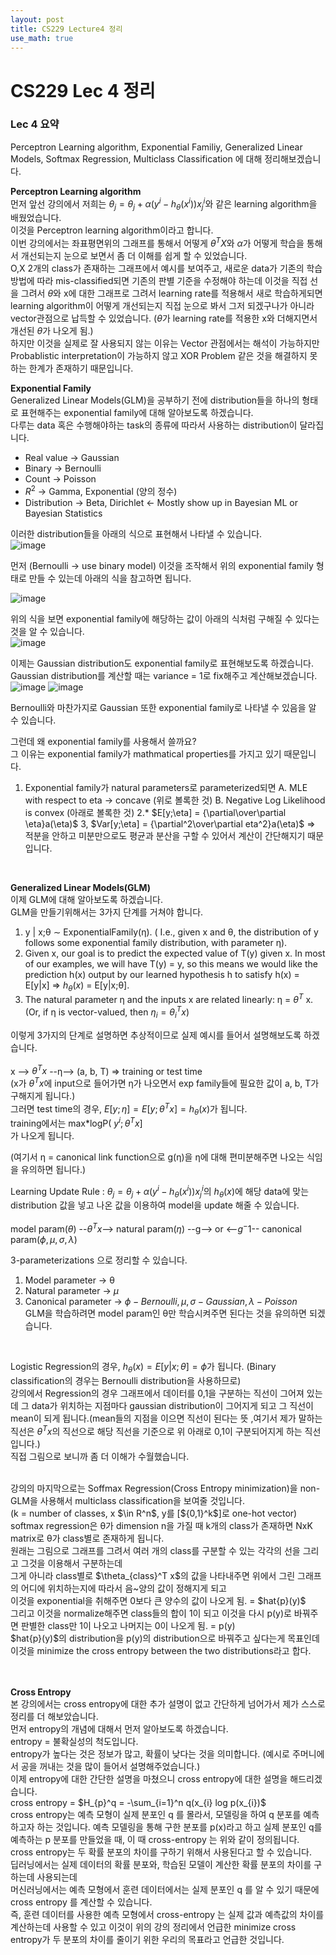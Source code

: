 ```yaml
---
layout: post
title: CS229 Lecture4 정리
use_math: true
---
```


# CS229 Lec 4 정리   

### Lec 4 요약
Perceptron Learning algorithm, Exponential Familiy, Generalized Linear Models, Softmax Regression, Multiclass Classification 에 대해 정리해보겠습니다.

__Perceptron Learning algorithm__<br/>
먼저 앞선 강의에서 저희는 $\theta_{j} = \theta_{j} + \alpha(y^i - h_{\theta}(x^i))x_{j}^i$와 같은 learning algorithm을 배웠었습니다.<br/>
이것을 Perceptron learning algorithm이라고 합니다.<br/>
이번 강의에서는 좌표평면위의 그래프를 통해서 어떻게 $\theta^TX$와 $\alpha$가 어떻게 학습을 통해서 개선되는지 눈으로 보면서 좀 더 이해를 쉽게 할 수 있었습니다.<br/>
O,X 2개의 class가 존재하는 그래프에서 예시를 보여주고, 새로운 data가 기존의 학습 방법에 따라 mis-classified되면 기존의 판별 기준을 수정해야 하는데 이것을 직접 선을 그려서 $\theta$와 x에 대한 그래프로 그려서 learning rate를 적용해서 새로 학습하게되면 learning algorithm이 어떻게 개선되는지 직접 눈으로 봐서 그저 되겠구나가 아니라 vector관점으로 납득할 수 있었습니다. ($\theta$가 learning rate를 적용한 x와 더해지면서 개선된 $\theta$가 나오게 됨.)<br/>
하지만 이것을 실제로 잘 사용되지 않는 이유는 Vector 관점에서는 해석이 가능하지만 Probablistic interpretation이 가능하지 않고 XOR Problem 같은 것을 해결하지 못하는 한계가 존재하기 때문입니다.<br/>

__Exponential Family__<br/>
Generalized Linear Models(GLM)을 공부하기 전에 distribution들을 하나의 형태로 표현해주는 exponential family에 대해 알아보도록 하겠습니다.<br/>
다루는 data 혹은 수행해야하는 task의 종류에 따라서 사용하는 distribution이 달라집니다.
* Real value -> Gaussian 
* Binary -> Bernoulli
* Count -> Poisson 
* $R^2$ -> Gamma, Exponential (양의 정수)
* Distribution -> Beta, Dirichlet <- Mostly show up in Bayesian ML or Bayesian Statistics <br/>

이러한 distribution들을 아래의 식으로 표현해서 나타낼 수 있습니다.<br/>
![image](https://user-images.githubusercontent.com/76681022/213844785-1db4d9fb-b041-4340-8650-a817a88c01ff.png)

먼저 (Bernoulli -> use binary model) 이것을 조작해서 위의 exponential family 형태로 만들 수 있는데 아래의 식을 참고하면 됩니다.<br/>

![image](https://user-images.githubusercontent.com/76681022/213845321-d98b2261-498f-40b1-8286-bd4e62272098.png)

위의 식을 보면 exponential family에 해당하는 값이 아래의 식처럼 구해질 수 있다는 것을 알 수 있습니다.<br/>
![image](https://user-images.githubusercontent.com/76681022/213845331-172edf8e-2aef-417f-889d-00c3b984f174.png)

이제는 Gaussian distribution도 exponential family로 표현해보도록 하겠습니다.<br/>
Gaussian distribution를 계산할 때는 variance = 1로 fix해주고 계산해보겠습니다.<br/>
![image](https://user-images.githubusercontent.com/76681022/213845370-2ed49cdc-dca3-4da9-9da5-c78f113c4ba2.png)
![image](https://user-images.githubusercontent.com/76681022/213845375-b3029ac1-34f2-4850-b086-f94298280e35.png)

Bernoulli와 마찬가지로 Gaussian 또한 exponential family로 나타낼 수 있음을 알 수 있습니다.<br/>

그런데 왜 exponential family를 사용해서 쓸까요?<br/>
그 이유는 exponential family가 mathmatical properties를 가지고 있기 때문입니다.<br/>
1. Exponential family가 natural parameters로 parameterized되면
  A. MLE with respect to eta -> concave (위로 볼록한 것)
  B. Negative Log Likelihood is convex (아래로 볼록한 것)
2.* $E[y;\eta] =  {\partial\over\partial \eta}a(\eta)$
3, $Var[y;\eta] = {\partial^2\over\partial eta^2}a(\eta)$
=> 적분을 안하고 미분만으로도 평균과 분산을 구할 수 있어서 계산이 간단해지기 때문입니다.<br/>
<br/>

__Generalized Linear Models(GLM)__<br/>
이제 GLM에 대해 알아보도록 하겠습니다.<br/>
GLM을 만들기위해서는 3가지 단계를 거쳐야 합니다.<br/>
1. y | x;θ ∼ ExponentialFamily(η). ( I.e., given x and θ, the distribution of y follows some exponential family distribution, with parameter η).<br/>
2. Given x, our goal is to predict the expected value of T(y) given x. In most of our examples, we will have T(y) = y, so this means we would like the prediction h(x) output by our learned hypothesis h to satisfy h(x) = E[y|x] => $h_{\theta}(x)$ = E[y|x;θ].<br/>
3. The natural parameter η and the inputs x are related linearly: η = $θ^T$ x. (Or, if η is vector-valued, then $\eta_{i} = \theta_{i}^Tx)$<br/>

이렇게 3가지의 단계로 설명하면 추상적이므로 실제 예시를 들어서 설명해보도록 하겠습니다.<br/>
<br/>
x --> $\theta^T x$ --η--> (a, b, T) => training or test time <br/>
(x가 $\theta^T x$에 input으로 들어가면 η가 나오면서 exp family들에 필요한 값이 a, b, T가 구해지게 됩니다.)<br/>
그러면 test time의 경우, $E[y;η] = E[y;\theta^T x] = h_{\theta}(x)$가 됩니다.<br/>
training에서는 max*logP( $y^i;\theta^T x]$<br/>가 나오게 됩니다.<br/>

(여기서 η = canonical link function으로 g(η)을 η에 대해 편미분해주면 나오는 식임을 유의하면 됩니다.)<br/>


Learning Update Rule : $\theta_{j} = \theta_{j} + \alpha (y^i - h_{\theta} (x^i))x_{j}^i$의 $h _{\theta}(x)$에 해당 data에 맞는 distribution 값을 넣고 나온 값을 이용하여 model을 update 해줄 수 있습니다.<br/>
<br/>
model param($\theta$) --$\theta^T x$--> natural param($\eta$) --g--> or <--$g^-1$-- canonical param($\phi, \mu, \sigma, \lambda$)<br/>
                                                
3-parameterizations 으로 정리할 수 있습니다. <br/>
1. Model parameter -> θ
2. Natural parameter -> $\mu$
3. Canonical parameter -> $\phi - Bernoulli, \mu,\sigma - Gaussian, \lambda - Poisson$<br/>
GLM을 학습하려면 model param인 θ만 학습시켜주면 된다는 것을 유의하면 되겠습니다.<br/>
<br/>

Logistic Regression의 경우, $h_{\theta}(x) = E[y|x; \theta] = \phi$가 됩니다. (Binary classification의 경우는 Bernoulli distribution을 사용하므로)<br/>
강의에서 Regression의 경우 그래프에서 데이터를 0,1을 구분하는 직선이 그어져 있는데 그 data가 위치하는 지점마다 gaussian distribution이 그어지게 되고 그 직선이 mean이 되게 됩니다.(mean들의 지점을 이으면 직선이 된다는 뜻 ,여기서 제가 말하는 직선은 $\theta^T x$의 직선으로 해당 직선을 기준으로 위 아래로 0,1이 구분되어지게 하는 직선입니다.)<br/>
직접 그림으로 보니까 좀 더 이해가 수월했습니다.<br/>

<br/>
강의의 마지막으로는 Soffmax Regression(Cross Entropy minimization)을 non-GLM을 사용해서 multiclass classification을 보여줄 것입니다.<br/>
(k = number of classes, x $\in R^n$,  y를 [${0,1}^k$]로 one-hot vector)<br/>
softmax regression은 θ가 dimension n을 가질 때 k개의 class가 존재하면 NxK matrix로 θ가 class별로 존재하게 됩니다.<br/>
원래는 그림으로 그래프를 그려서 여러 개의 class를 구분할 수 있는 각각의 선을 그리고 그것을 이용해서 구분하는데<br/>
그게 아니라 class별로 $\theta_{class}^T x$의 값을 나타내주면 위에서 그린 그래프의 어디에 위치하는지에 따라서 음~양의 값이 정해지게 되고<br/>
이것을 exponential을 취해주면 0보다 큰 양수의 값이 나오게 됨. = $hat{p}(y)$<br/>
그리고 이것을 normalize해주면 class들의 합이 1이 되고 이것을 다시 p(y)로 바꿔주면 판별한 class만 1이 나오고 나머지는 0이 나오게 됨. = p(y)<br/>
$hat{p}(y)$의 distribution을 p(y)의 distribution으로 바꿔주고 싶다는게 목표인데 이것을 minimize the cross entropy between the two distributions라고 합다.<br/>
<br/>
<br/>

__Cross Entropy__<br/>
본 강의에서는 cross entropy에 대한 추가 설명이 없고 간단하게 넘어가서 제가 스스로 정리를 더 해보았습니다.<br/>
먼저 entropy의 개념에 대해서 먼저 알아보도록 하겠습니다.<br/>
entropy = 불확실성의 척도입니다.<br/>
entropy가 높다는 것은 정보가 많고, 확률이 낮다는 것을 의미합니다. (예시로 주머니에서 공을 꺼내는 것을 많이 들어서 설명해주었습니다.)<br/>
이제 entropy에 대한 간단한 설명을 마쳤으니 cross entropy에 대한 설명을 해드리겠습니다.<br/>
cross entropy = $H_{p}^q = -\sum_{i=1}^n q(x_{i} log p(x_{i})$ <br/>
cross entropy는 예측 모형이 실제 분포인 q 를 몰라서, 모델링을 하여 q 분포를 예측하고자 하는 것입니다. 예측 모델링을 통해 구한 분포를 p(x)라고 하고 실제 분포인 q를 예측하는 p 분포를 만들었을 때, 이 때 cross-entropy 는 위와 같이 정의됩니다.<br/>
cross entropy는 두 확률 분포의 차이를 구하기 위해서 사용된다고 할 수 있습니다.<br/>
딥러닝에서는 실제 데이터의 확률 분포와, 학습된 모델이 계산한 확률 분포의 차이를 구하는데 사용되는데<br/>
머신러닝에서는 예측 모형에서 훈련 데이터에서는 실제 분포인 q 를 알 수 있기 때문에 cross entropy 를 계산할 수 있습니다.<br/>
즉, 훈련 데이터를 사용한 예측 모형에서 cross-entropy 는 실제 값과 예측값의 차이를 계산하는데 사용할 수 있고 이것이 위의 강의 정리에서 언급한 minimize cross entropy가 두 분포의 차이를 줄이기 위한 우리의 목표라고 언급한 것입니다.<br/>






